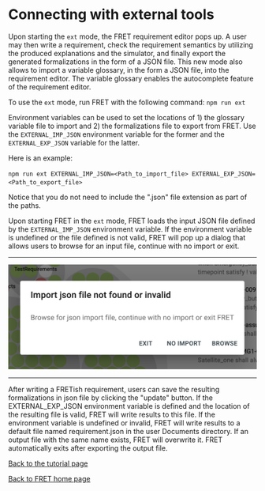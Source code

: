 # Connecting with external tools

Upon starting the `ext` mode, the FRET requirement editor pops up. A user may then write a requirement, check the requirement semantics by utilizing the produced explanations and the simulator, and finally export the generated formalizations in the form of a JSON file. This new mode also allows to import a variable glossary, in the form a JSON file, into the requirement editor. The variable glossary enables the autocomplete feature of the requirement editor.

To use the `ext` mode, run FRET with the following command: `npm run ext`

Environment variables can be used to set the locations of 1) the glossary variable file to import  and 2) the formalizations file to export from FRET. Use the `EXTERNAL_IMP_JSON` environment variable for the former and the `EXTERNAL_EXP_JSON` variable for the latter.

Here is an example:

 `npm run ext EXTERNAL_IMP_JSON=<Path_to_import_file> EXTERNAL_EXP_JSON=<Path_to_export_file>`

 Notice that you do not need to include the ".json" file extension as part of the paths.

 Upon starting FRET in the `ext` mode,  FRET loads the  input JSON file defined by the `EXTERNAL_IMP_JSON` environment variable.  If the environment variable is undefined or the file defined is not valid, FRET will pop up a dialog that allows users to browse for an input file, continue with no import or exit.

***
<img src="../../screen_shots/invalid_json_import.png">

***

 After writing a FRETish requirement, users can save the resulting formalizations in json file by clicking the "update" button.  If the EXTERNAL_EXP_JSON environment variable is defined and the location of the resulting file is valid, FRET will write results to this file.  If the environment variable is undefined or invalid, FRET will write results to a default file named requirement.json in the user Documents directory.  If an output file with the same name exists, FRET will overwrite it.  FRET automatically exits after exporting the output file.


[Back to the tutorial page](../tutorial.md)

[Back to FRET home page](../../userManual.md)
